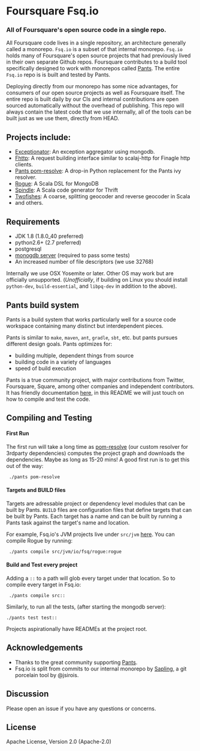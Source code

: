 # Foursquare Fsq.io
### All of Foursquare's open source code in a single repo.

All Foursquare code lives in a single repository, an architecture generally called a monorepo.
`Fsq.io` is a subset of that internal monorepo. `Fsq.io` holds many of Foursquare's
open source projects that had previously lived in their own separate Github repos. Foursquare contributes
to a build tool specifically designed to work with monorepos called [Pants](https://pantsbuild.github.io/).
The entire `Fsq.io` repo is is built and tested by Pants.

Deploying directly from our monorepo has some nice advantages, for consumers of our open source projects as
well as Foursquare itself. The entire repo is built daily by our CIs and internal contributions are open sourced
automatically without the overhead of publishing. This repo will always contain the latest code that we use
internally, all of the tools can be built just as we use them, directly from HEAD.

## Projects include:
* [Exceptionator](https://github.com/foursquare/fsqio/tree/master/src/jvm/io/fsq/exceptionator):
An exception aggregator using mongodb.
* [Fhttp](https://github.com/foursquare/fsqio/tree/master/src/jvm/io/fsq/fhttp):
A request building interface similar to scalaj-http for Finagle http clients.
* [Pants pom-resolve](https://github.com/foursquare/fsqio/tree/master/src/python/fsqio/pants/pom):
A drop-in Python replacement for the Pants ivy resolver.
* [Rogue](https://github.com/foursquare/fsqio/tree/master/src/jvm/io/fsq/rogue): A Scala DSL for MongoDB
* [Spindle](https://github.com/foursquare/fsqio/tree/master/src/jvm/io/fsq/spindle): A Scala code generator for Thrift
* [Twofishes](https://github.com/foursquare/fsqio/tree/master/src/jvm/io/fsq/twofishes):
A coarse, splitting geocoder and reverse geocoder in Scala
* and others.


## Requirements

* JDK 1.8 (1.8.0_40 preferred)
* python2.6+ (2.7 preferred)
* postgresql
* [monogdb server](https://docs.mongodb.org/manual/tutorial/install-mongodb-on-os-x/) (required to pass some tests)
* An increased number of file descriptors (we use 32768)

Internally we use OSX Yosemite or later. Other OS may work but are officially unsupported. (_Unofficially_, if
building on Linux you should install `python-dev`, `build-essential`, and `libpq-dev` in addition to the above).


## Pants build system
Pants is a build system that works particularly well for a source code workspace containing many
distinct but interdependent pieces.

Pants is similar to `make`, `maven`, `ant`, `gradle`, `sbt`, etc. but pants pursues different design goals.
Pants optimizes for:

* building multiple, dependent things from source
* building code in a variety of languages
* speed of build execution

Pants is a true community project, with major contributions from Twitter, Foursquare, Square, among other
companies and independent contributors. It has friendly documentation [here](https://pantsbuild.github.io),
in this README we will just touch on how to compile and test the code.


## Compiling and Testing
#### First Run
The first run will take a long time as
[pom-resolve](https://github.com/foursquare/fsqio/tree/master/src/python/fsqio/pants/pom)
(our custom resolver for 3rdparty dependencies) computes the project graph and downloads the dependencies.
Maybe as long as 15-20 mins! A good first run is to get this out of the way:

     ./pants pom-resolve

#### Targets and BUILD files
Targets are adressable project or dependency level modules that can be built by Pants. `BUILD` files are
configuration files that define targets that can be built by Pants. Each target has a name and can be built
by running a Pants task against the target's name and location.

For example, Fsq.io's JVM projects live under `src/jvm`
[here](https://github.com/foursquare/fsqio/tree/master/src/jvm/io/fsq). You can compile Rogue by running:

     ./pants compile src/jvm/io/fsq/rogue:rogue

#### Build and Test every project
Adding a `::` to a path will glob every target under that location. So to compile every target in Fsq.io:

     ./pants compile src::

Similarly, to run all the tests, (after starting the mongodb server):

    ./pants test test::

Projects aspirationally have READMEs at the project root.

## Acknowledgements

* Thanks to the great community supporting [Pants](https://github.com/pantsbuild/pants).
* Fsq.io is split from commits to our internal monorepo by [Sapling](https://github.com/jsirois/sapling),
a git porcelain tool by @jsirois.

## Discussion

Please open an issue if you have any questions or concerns.

## License
Apache License, Version 2.0 (Apache-2.0)
